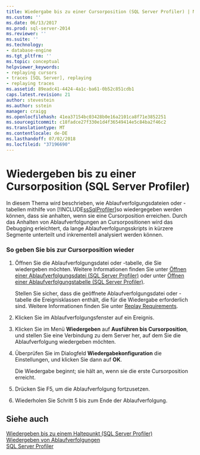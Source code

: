 ```yaml
---
title: Wiedergabe bis zu einer Cursorposition (SQL Server Profiler) | Microsoft-Dokumentation
ms.custom: ''
ms.date: 06/13/2017
ms.prod: sql-server-2014
ms.reviewer: ''
ms.suite: ''
ms.technology:
- database-engine
ms.tgt_pltfrm: ''
ms.topic: conceptual
helpviewer_keywords:
- replaying cursors
- traces [SQL Server], replaying
- replaying traces
ms.assetid: 89eadc41-4424-4a1c-ba61-0b52c851cdb1
caps.latest.revision: 21
author: stevestein
ms.author: sstein
manager: craigg
ms.openlocfilehash: 41ea37154bc03428b0e16a2101ca8f71e3852251
ms.sourcegitcommit: c18fadce27f330e1d4f36549414e5c84ba2f46c2
ms.translationtype: MT
ms.contentlocale: de-DE
ms.lasthandoff: 07/02/2018
ms.locfileid: "37196690"
---
```

# <a name="replay-to-a-cursor-sql-server-profiler"></a>Wiedergeben bis zu einer Cursorposition (SQL Server Profiler)
  In diesem Thema wird beschrieben, wie Ablaufverfolgungsdateien oder -tabellen mithilfe von [!INCLUDE[ssSqlProfiler](../../includes/sssqlprofiler-md.md)]so wiedergegeben werden können, dass sie anhalten, wenn sie eine Cursorposition erreichen. Durch das Anhalten von Ablaufverfolgungen an Cursorpositionen wird das Debugging erleichtert, da lange Ablaufverfolgungsskripts in kürzere Segmente unterteilt und inkrementell analysiert werden können.  
  
### <a name="to-replay-to-the-cursor"></a>So geben Sie bis zur Cursorposition wieder  
  
1.  Öffnen Sie die Ablaufverfolgungsdatei oder -tabelle, die Sie wiedergeben möchten. Weitere Informationen finden Sie unter [Öffnen einer Ablaufverfolgungsdatei &#40;SQL Server Profiler&#41;](open-a-trace-file-sql-server-profiler.md) oder unter [Öffnen einer Ablaufverfolgungstabelle &#40;SQL Server Profiler&#41;](open-a-trace-table-sql-server-profiler.md).  
  
     Stellen Sie sicher, dass die geöffnete Ablaufverfolgungsdatei oder -tabelle die Ereignisklassen enthält, die für die Wiedergabe erforderlich sind. Weitere Informationen finden Sie unter [Replay Requirements](replay-requirements.md).  
  
2.  Klicken Sie im Ablaufverfolgungsfenster auf ein Ereignis.  
  
3.  Klicken Sie im Menü **Wiedergeben** auf **Ausführen bis Cursorposition**, und stellen Sie eine Verbindung zu dem Server her, auf dem Sie die Ablaufverfolgung wiedergeben möchten.  
  
4.  Überprüfen Sie im Dialogfeld **Wiedergabekonfiguration** die Einstellungen, und klicken Sie dann auf **OK**.  
  
     Die Wiedergabe beginnt; sie hält an, wenn sie die erste Cursorposition erreicht.  
  
5.  Drücken Sie F5, um die Ablaufverfolgung fortzusetzen.  
  
6.  Wiederholen Sie Schritt 5 bis zum Ende der Ablaufverfolgung.  
  
## <a name="see-also"></a>Siehe auch  
 [Wiedergeben bis zu einem Haltepunkt &#40;SQL Server Profiler&#41;](replay-to-a-breakpoint-sql-server-profiler.md)   
 [Wiedergeben von Ablaufverfolgungen](replay-traces.md)   
 [SQL Server Profiler](sql-server-profiler.md)  
  
  
